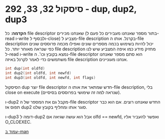 # סיסקול 32, 33, 292 - dup, dup2, dup3
**הקדמה**: כל file descriptor שאנחנו מכירים (בתור מספר שאנחנו מעבירים כל פעם ל-read ו-write ולבסוף ל-close) מצביע ל-file description בקרנל. אותו ה-file description יכול להיות בשימוש בכמה מספרים שונים ואפילו מכמה פרוססים שונים כפי שנראה מאוחר יותר. כל file description מחזיק מידע כמו איפה המצביע שיש לנו ל-read ו-write נמצא בקובץ וכו'. ה-file descriptor הוא סתם מספר שאנחנו משתמשים כדי לאמר לקרנל באיזה file description אנחנו מעוניינים.
```c
int dup(int oldfd)
int dup2(int oldfd, int newfd)
int dup3(int oldfd, int newfd, int flags)
```

הסיסקול dup יוצר file descriptor חדש שמתאר את אותו ה-file description, בלי close on execute (שנראה למה זה שימושי בפרוססים בסיסיים).

ו-dup2 מקבל גם את המספר של ה-file descriptor החדש שאנחנו רוצים. אם הוא כבר תפוס אז dup2 סוגר אותו ומחליף בקובץ שלנו.

ו-dup3 דומה ל-dup2 אבל הוא עושה שגיאה אם olfd == newfd, ואפשר להעביר אליו O_CLOEXEC.

[עמוד ב-man](https://man7.org/linux/man-pages/man2/dup.2.html)
